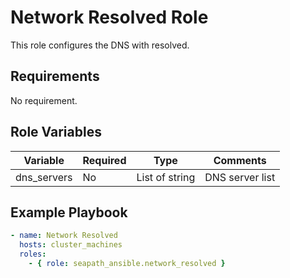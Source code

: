 # Network Resolved Role

This role configures the DNS with resolved.

## Requirements

No requirement.

## Role Variables

| Variable    | Required  | Type           | Comments        |
|-------------|-----------|----------------|-----------------|
| dns_servers | No        | List of string | DNS server list |

## Example Playbook

```yaml
- name: Network Resolved
  hosts: cluster_machines
  roles:
    - { role: seapath_ansible.network_resolved }
```
